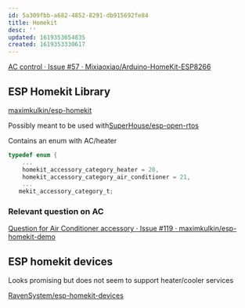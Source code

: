 ```yaml
---
id: 5a309fbb-a682-4852-8291-db915692fe84
title: Homekit
desc: ''
updated: 1619353654835
created: 1619353330617
---
```



[AC control · Issue #57 · Mixiaoxiao/Arduino-HomeKit-ESP8266](https://github.com/Mixiaoxiao/Arduino-HomeKit-ESP8266/issues/57)


## ESP Homekit Library

[maximkulkin/esp-homekit](https://github.com/maximkulkin/esp-homekit)

Possibly meant to be used with[SuperHouse/esp-open-rtos](https://github.com/SuperHouse/esp-open-rtos)

Contains an enum with AC/heater


```c
typedef enum {
	...
    homekit_accessory_category_heater = 20,
    homekit_accessory_category_air_conditioner = 21,
	...
   mekit_accessory_category_t;
```

### Relevant question on AC

[Question for Air Conditioner accessory  · Issue #119 · maximkulkin/esp-homekit-demo](https://github.com/maximkulkin/esp-homekit-demo/issues/119)


## ESP homekit devices

Looks promising but does not seem to support heater/cooler services

[RavenSystem/esp-homekit-devices](https://github.com/RavenSystem/esp-homekit-devices/wiki/Accessory-Types)
